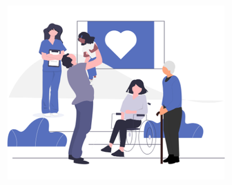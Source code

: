 ![Illustration accueil : des personnes de divers âges, ensemble, sous le regard d’un personnel de santé.](illustrations/accueil.svg)
